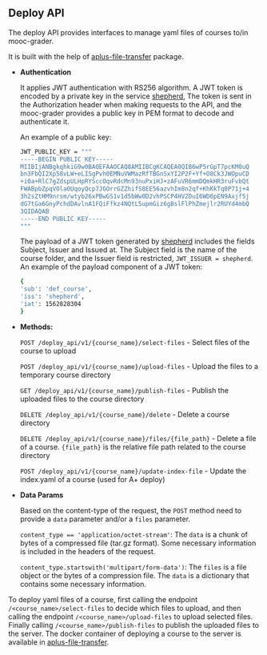 **Deploy API**
----
  The deploy API provides interfaces
  to manage yaml files of courses to/in mooc-grader.
  
  It is built with the help of [aplus-file-transfer](https://github.com/apluslms/apluslms-file-transfer) package.
 
  
* **Authentication**

  It applies JWT authentication with RS256 algorithm. A JWT token is encoded 
  by a private key in the service [shepherd](https://github.com/apluslms/shepherd), 
  The token is sent in the Authorization header when making requests to the API, 
  and the mooc-grader provides a public key in PEM format to decode and authenticate it. 
  
  An example of a public key:
    ```bash
    JWT_PUBLIC_KEY = """
    -----BEGIN PUBLIC KEY-----
    MIIBIjANBgkqhkiG9w0BAQEFAAOCAQ8AMIIBCgKCAQEA0QIB6wP5rGpT7pcKM0uQ
    bn3FbQI2Xp58vLW+eLISgPvh0EMNuVWMazRfTBGnSxYI2P2F+Yf+O8Ck3JWOpuCD
    +i0a+RlC7gZdspULHpRYSccOqvRdcMn93nuPxiHJ+zAFuVR6mmDQmkHR3ruFvbQt
    FWABpbZpqVOlaOUqoyQcp7JGOrrGZZhifS8EE56azvhIm8n2qf+KhKkTq0P71j+4
    3h2sZtHM9nrsm/wtyb26xPBwGS1v1d5bWw0D2vhPSCP4HV2DuI6WD6pEN9Axjf5j
    dG7tGa6GnyPchdDAvlnA1FQiFfkz4NQtL5upmGiz6gBslFlPhZmejlr2RUYd4mbQ
    3QIDAQAB
    -----END PUBLIC KEY-----
    """ 
    ```
   The payload of a JWT token generated by [shepherd](https://github.com/apluslms/shepherd) 
   includes the fields Subject, Issuer and Issued at. 
   The Subject field is the name of the course folder, and the Issuer field is restricted, `JWT_ISSUER = shepherd`. 
   An example of the payload component of a JWT token:
    ```bash
   {
   'sub': 'def_course', 
   'iss': 'shepherd',  
   'iat': 1562828304
   }
    ```
* **Methods:**

  `POST /deploy_api/v1/{course_name}/select-files` - Select files of the course to upload
  
  `POST /deploy_api/v1/{course_name}/upload-files` - Upload the files to a temporary course directory 
  
  `GET /deploy_api/v1/{course_name}/publish-files` - Publish the uploaded files to the course directory 
  
  `DELETE /deploy_api/v1/{course_name}/delete` - Delete a course directory 
  
  `DELETE /deploy_api/v1/{course_name}/files/{file_path}` - Delete a file of a course. 
                                                    `{file_path}` is the relative file path related to 
                                                     the course directory
                                                     
  `POST /deploy_api/v1/{course_name}/update-index-file` - Update the index.yaml of a course (used for A+ deploy)
* **Data Params**
  
  Based on the content-type of the request, 
  the `POST`  method need to provide a `data` parameter and/or a `files` parameter.
  
  `content_type == 'application/octet-stream'`: 
  The `data` is a chunk of bytes of a compressed file (tar.gz format). 
  Some necessary information is included in the headers of the request.
  
  `content_type.startswith('multipart/form-data')`:
  The `files` is a file object or the bytes of a compression file. The `data` 
  is a dictionary that contains some necessary information.
  
  
To deploy yaml files of a course, first calling the endpoint `/<course_name>/select-files` 
  to decide which files to upload, and then calling the endpoint `/<course_name>/upload-files` to upload selected files.
  Finally calling `/<course_name>/publish-files` to publish the uploaded files to the server. The docker container of deploying a course to the server is available in [aplus-file-transfer](https://github.com/apluslms/apluslms-file-transfer).




